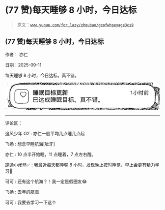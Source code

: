 # (77 赞)每天睡够 8 小时，今日达标

> 原文：[`www.yuque.com/for_lazy/zhoubao/gcofwhpeyage3cs9`](https://www.yuque.com/for_lazy/zhoubao/gcofwhpeyage3cs9)

## (77 赞)每天睡够 8 小时，今日达标

作者： 亦仁

日期：2025-09-11

每天睡够 8 小时，今日达标。真不错。

![](img/554e5603608763dbc869f487ff41ca76.png "None")

* * *

评论区：

追风少年 O2 : 亦仁一般平均几点睡几点起

飞扬 : 想念早睡航海[呲牙]

亦仁 : 10 点半开始睡，11 点睡着，7 点左右醒。

跑通小闭环✅ : 我最近每天都睡够 8 小时，发现晚上按时睡觉，早上会更有精力学习💪

可可 : 还有这个航海？！我一定是假圈友😂

飞扬 : 去年的航海

可可 : 我要去学习一下这个